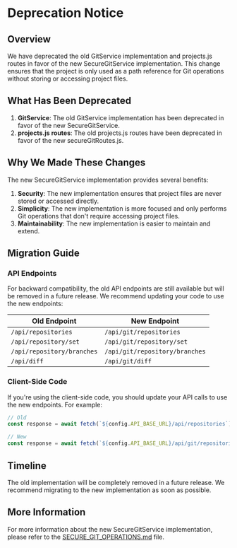 # Deprecation Notice

## Overview

We have deprecated the old GitService implementation and projects.js routes in favor of the new SecureGitService implementation. This change ensures that the project is only used as a path reference for Git operations without storing or accessing project files.

## What Has Been Deprecated

1. **GitService**: The old GitService implementation has been deprecated in favor of the new SecureGitService.
2. **projects.js routes**: The old projects.js routes have been deprecated in favor of the new secureGitRoutes.js.

## Why We Made These Changes

The new SecureGitService implementation provides several benefits:

1. **Security**: The new implementation ensures that project files are never stored or accessed directly.
2. **Simplicity**: The new implementation is more focused and only performs Git operations that don't require accessing project files.
3. **Maintainability**: The new implementation is easier to maintain and extend.

## Migration Guide

### API Endpoints

For backward compatibility, the old API endpoints are still available but will be removed in a future release. We recommend updating your code to use the new endpoints:

| Old Endpoint | New Endpoint |
|--------------|--------------|
| `/api/repositories` | `/api/git/repositories` |
| `/api/repository/set` | `/api/git/repository/set` |
| `/api/repository/branches` | `/api/git/repository/branches` |
| `/api/diff` | `/api/git/diff` |

### Client-Side Code

If you're using the client-side code, you should update your API calls to use the new endpoints. For example:

```javascript
// Old
const response = await fetch(`${config.API_BASE_URL}/api/repositories`);

// New
const response = await fetch(`${config.API_BASE_URL}/api/git/repositories`);
```

## Timeline

The old implementation will be completely removed in a future release. We recommend migrating to the new implementation as soon as possible.

## More Information

For more information about the new SecureGitService implementation, please refer to the [SECURE_GIT_OPERATIONS.md](SECURE_GIT_OPERATIONS.md) file. 